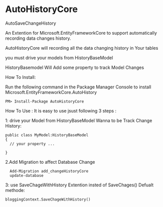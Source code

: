 # AutoHistoryCore
AutoSaveChangeHistory


An Extention for Microsoft.EntityFrameworkCore to support automatically recording data changes history.


AutoHistoryCore will recording all the data changing history in Your tables

you must drive your models from HistoryBaseModel

HistoryBasemodel Will Add some property to track Model Changes

How To Install:

Run the following command in the Package Manager Console to install Microsoft.EntityFrameworkCore.AutoHistory

    PM> Install-Package AutoHistoryCore 

How To Use :
It is easy  to use jsust following 3 steps :

1: drive your Model from HistoryBaseModel Wanna to be Track Change History:

    public class MyModel:HistoryBaseModel
    {
      // your property ...
      
    }
       
 2.Add Migration to affect Database Change
 
      Add-Migration add_changeHistoryCore
      update-database
      

 3: use SaveChageWithHistory Extention insted of SaveChages() Defualt methode:
 
    bloggingContext.SaveChageWithHistory()
